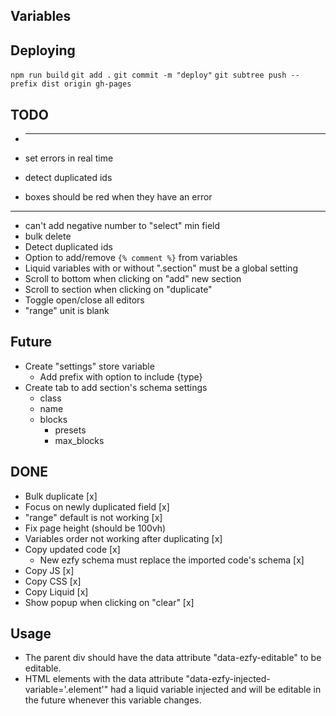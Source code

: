 ## Variables

## Deploying

`npm run build`
`git add .`
`git commit -m "deploy"`
`git subtree push --prefix dist origin gh-pages`

## TODO

- ***

- set errors in real time

- detect duplicated ids
- boxes should be red when they have an error

---

- can't add negative number to "select" min field
- bulk delete
- Detect duplicated ids
- Option to add/remove `{% comment %}` from variables
- Liquid variables with or without ".section" must be a global setting
- Scroll to bottom when clicking on "add" new section
- Scroll to section when clicking on "duplicate"
- Toggle open/close all editors
- "range" unit is blank

## Future

- Create "settings" store variable
  - Add prefix with option to include {type}
- Create tab to add section's schema settings
  - class
  - name
  - blocks
    - presets
    - max_blocks

## DONE

- Bulk duplicate [x]
- Focus on newly duplicated field [x]
- "range" default is not working [x]
- Fix page height (should be 100vh)
- Variables order not working after duplicating [x]
- Copy updated code [x]
  - New ezfy schema must replace the imported code's schema [x]
- Copy JS [x]
- Copy CSS [x]
- Copy Liquid [x]
- Show popup when clicking on "clear" [x]

## Usage

- The parent div should have the data attribute "data-ezfy-editable" to be editable.
- HTML elements with the data attribute "data-ezfy-injected-variable='.element'" had a liquid variable injected and will be editable in the future whenever this variable changes.
